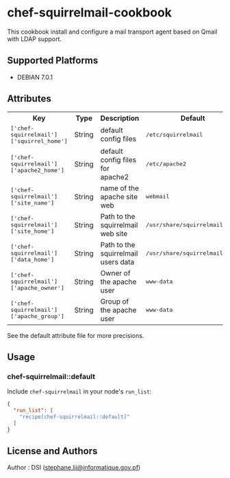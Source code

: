 # chef-squirrelmail-cookbook

This cookbook install and configure a mail transport agent based on Qmail with LDAP support.

## Supported Platforms

* DEBIAN 7.0.1

## Attributes

<table>
  <tr>
    <th>Key</th>
    <th>Type</th>
    <th>Description</th>
    <th>Default</th>
  </tr>
  <tr>
    <td><tt>['chef-squirrelmail']['squirrel_home']</tt></td>
    <td>String</td>
    <td>default config files</td>
    <td><tt>/etc/squirrelmail</tt></td>
  </tr>
  <tr>
    <td><tt>['chef-squirrelmail']['apache2_home']</tt></td>
    <td>String</td>
    <td>default config files for apache2</td>
    <td><tt>/etc/apache2</tt></td>
  </tr>
  <tr>
    <td><tt>['chef-squirrelmail']['site_name']</tt></td>
    <td>String</td>
    <td>name of the apache site web</td>
    <td><tt>webmail</tt></td>
  </tr>
  <tr>
    <td><tt>['chef-squirrelmail']['site_home']</tt></td>
    <td>String</td>
    <td>Path to the squirrelmail web site</td>
    <td><tt>/usr/share/squirrelmail</tt></td>
  </tr>
  <tr>
    <td><tt>['chef-squirrelmail']['data_home']</tt></td>
    <td>String</td>
    <td>Path to the squirrelmail users data</td>
    <td><tt>/usr/share/squirrelmail/data</tt></td>
  </tr>
  <tr>
    <td><tt>['chef-squirrelmail']['apache_owner']</tt></td>
    <td>String</td>
    <td>Owner of the apache user</td>
    <td><tt>www-data</tt></td>
  </tr>
  <tr>
    <td><tt>['chef-squirrelmail']['apache_group']</tt></td>
    <td>String</td>
    <td>Group of the apache user</td>
    <td><tt>www-data</tt></td>
  </tr>
</table>

See the default attribute file for more precisions.

## Usage

### chef-squirrelmail::default

Include `chef-squirrelmail` in your node's `run_list`:

```json
{
  "run_list": [
    "recipe[chef-squirrelmail::default]"
  ]
}
```

## License and Authors

Author : DSI (<stephane.lii@informatique.gov.pf>)
